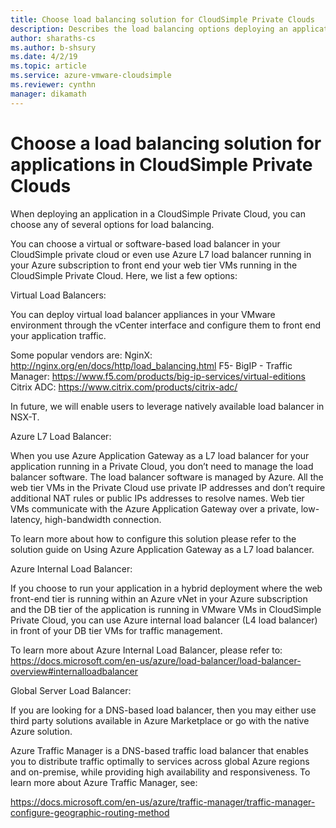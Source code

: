 ```yaml
--- 
title: Choose load balancing solution for CloudSimple Private Clouds
description: Describes the load balancing options deploying an application in a Private Cloud
author: sharaths-cs 
ms.author: b-shsury 
ms.date: 4/2/19 
ms.topic: article 
ms.service: azure-vmware-cloudsimple 
ms.reviewer: cynthn 
manager: dikamath 
---
```


# Choose a load balancing solution for applications in CloudSimple Private Clouds

When deploying an application in a CloudSimple Private Cloud, you can choose any of several options for load balancing.

You can choose a virtual or software-based load balancer in your CloudSimple private cloud or even use Azure L7 load balancer running in your Azure subscription to front end your web tier VMs running in the CloudSimple Private Cloud. Here, we list a few options:

Virtual Load Balancers:

You can deploy virtual load balancer appliances in your VMware environment through the vCenter interface and configure them to front end your application traffic.

Some popular vendors are:
NginX: http://nginx.org/en/docs/http/load_balancing.html
F5- BigIP - Traffic Manager: https://www.f5.com/products/big-ip-services/virtual-editions
Citrix ADC: https://www.citrix.com/products/citrix-adc/

In future, we will enable users to leverage natively available load balancer in NSX-T.

Azure L7 Load Balancer:

When you use Azure Application Gateway as a L7 load balancer for your application running in a Private Cloud, you don’t need to manage the load balancer software. The load balancer software is managed by Azure. All the web tier VMs in the Private Cloud use private IP addresses and don’t require additional NAT rules or public IPs addresses to resolve names. Web tier VMs communicate with the Azure Application Gateway over a private, low-latency, high-bandwidth connection.

To learn more about how to configure this solution please refer to the solution guide on Using Azure Application Gateway as a L7 load balancer.

Azure Internal Load Balancer:

If you choose to run your application in a hybrid deployment where the web front-end tier is running within an Azure vNet in your Azure subscription and the DB tier of the application is running in VMware VMs in CloudSimple Private Cloud, you can use Azure internal load balancer (L4 load balancer) in front of your DB tier VMs for traffic management. 

To learn more about Azure Internal Load Balancer, please refer to:
https://docs.microsoft.com/en-us/azure/load-balancer/load-balancer-overview#internalloadbalancer




Global Server Load Balancer:

If you are looking for a DNS-based load balancer, then you may either use third party solutions available in Azure Marketplace or go with the native Azure solution.

Azure Traffic Manager is a DNS-based traffic load balancer that enables you to distribute traffic optimally to services across global Azure regions and on-premise, while providing high availability and responsiveness. To learn more about Azure Traffic Manager, see:

https://docs.microsoft.com/en-us/azure/traffic-manager/traffic-manager-configure-geographic-routing-method
